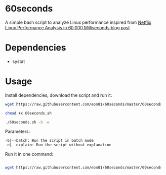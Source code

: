 # 60seconds
A simple bash script to analyze Linux performance inspired from [Netflix Linux Performance Analysis in 60,000 Milliseconds blog post](http://techblog.netflix.com/2015/11/linux-performance-analysis-in-60s.html)

# Dependencies
- systat

# Usage

Install dependencies, download the script and run it: 
``` bash
wget https://raw.githubusercontent.com/eon01/60seconds/master/60seconds.sh 

chmod +x 60seconds.sh

./60seconds.sh -b -e
```
Parameters:

	-b|--batch: Run the script in batch mode
	-e|--explain: Run the script without explanation

Run it in one command:
``` bash 

wget https://raw.githubusercontent.com/eon01/60seconds/master/60seconds.sh -v -O 60seconds.sh; chmod +x ./60seconds; ./60seconds; rm -rf 60seconds.sh

```
